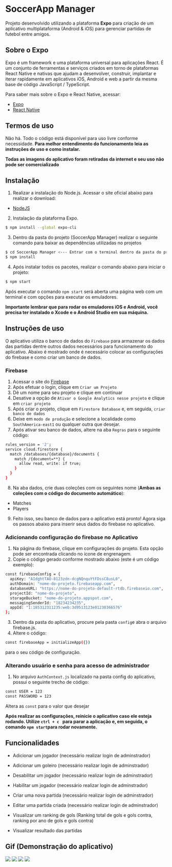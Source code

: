 # SoccerApp Manager

Projeto desenvolvido utilizando a plataforma **Expo** para criação de um aplicativo multiplataforma (Android & iOS) para gerenciar partidas de futebol entre amigos.

## Sobre o Expo

Expo é um framework e uma plataforma universal para aplicações React. É um conjunto de ferramentas e serviços criados em torno de plataformas React Native e nativas que ajudam a desenvolver, construir, implantar e iterar rapidamente em aplicativos iOS, Android e web a partir da mesma base de código JavaScript / TypeScript.

Para saber mais sobre o Expo e React Native, acessar:
- [Expo](https://expo.dev) 
- [React Native](https://reactnative.dev)


## Termos de uso

Não há. Todo o código está disponível para uso livre conforme necessidade. **Para melhor entendimento do funcionamento leia as instruções de uso e como instalar.**

**Todas as imagens do aplicativo foram retiradas da internet e seu uso não pode ser comercializado**


## Instalação

1. Realizar a instalação do Node.js. Acessar o site oficial abaixo para realizar o download:
- [NodeJS](https://nodejs.org/en/)
2. Instalação da plataforma Expo.
```bash
$ npm install --global expo-cli
```
3. Dentro da pasta do projeto (SoccerApp Manager) realizar o seguinte comando para baixar as dependências utilizadas no projetos
```bash
$ cd SoccerApp Manager <--- Entrar com o terminal dentro da pasta do projeto
$ npm install
```

4. Após instalar todos os pacotes, realizar o comando abaixo para iniciar o projeto:
```bash
$ npm start
```

Após executar o comando ``npm start`` será aberta uma página web com um terminal e com opções para executar os emuladores.

**Importante lembrar que para rodar os  emuladores iOS e Android, você precisa ter instalado o Xcode e o Android Studio em sua máquina.**


## Instruções de uso

O aplicativo utiliza o banco de dados do ``Firebase`` para armazenar os dados das partidas dentre outros dados necessários para funcionamento do aplicativo. Abaixo é mostrado onde é necessário colocar as configurações do firebase e como criar um banco de dados.

### Firebase 
1. Acessar o site do [Firebase](https://console.firebase.google.com/)
2. Após efetuar o login, clique em ``Criar um Projeto``
3. Dê um nome para seu projeto e clique em continuar
4. Desative a opção de ``Ativar o Google Analytics nesse projeto`` e clique em ``criar projeto``
5. Após criar o projeto, clique em ``Firestore Database`` e, em seguida, ``criar banco de dados``
6. Deixe em ``modo de produção`` e selecione a localidade como ``SouthAmerica-east1`` ou qualquer outra que desejar.
7. Após ativar seu banco de dados, altere na aba ``Regras`` para o seguinte código:
```bash
rules_version = '2';
service cloud.firestore {
  match /databases/{database}/documents {
    match /{document=**} {
      allow read, write: if true;
    }
  }
}
```
8. Na aba dados, crie duas coleções com os seguintes nome (**Ambas as coleções com o código do documento automático**):
- Matches
- Players

9. Feito isso, seu banco de dados para o aplicativo está pronto! Agora siga os passos abaixo para inserir seus dados do firebase no aplicativo. 

### Adicionando configuração do firebase no Aplicativo

1. Na página do firebase, clique em configurações do projeto. Esta opção pode ser encontrada clicando no ícone de engrenagem. 
2. Copie o código gerado conforme mostrado abaixo (este é um código exemplo):
```bash
const firebaseConfig = {
  apiKey: "AIdghtTAO-8123zdn-dcgNQnquYtFDssC8usL0",
  authDomain: "nome-do-projeto.firebaseapp.com",
  databaseURL: "https://nome-do-projeto-default-rtdb.firebaseio.com",
  projectId: "nome-do-projeto",
  storageBucket: "nome-do-projeto.appspot.com",
  messagingSenderId: "18234234235",
  appId: "1:185312311235:web:3d9513123e01230366576"
};
```



3. Dentro da pasta do aplicativo, procure pela pasta ``config``e abra o arquivo firebase.js.
4. Altere o código:
```bash
const firebaseApp = initializeApp({})
```
para o seu código de configuração.



### Alterando usuário e senha para acesso de administrador 

1. No arquivo ``AuthContext.js`` localizado na pasta config do aplicativo, possui o seguinte trecho de código:
```bash
const USER = 123
const PASSWORD = 123
```

Altera as ``const`` para o valor que desejar 

**Após realizar as configurações, reinicie o aplicativo caso ele esteja rodando. Utilize ``ctrl + c `` para parar a aplicação e, em seguida, o comando ``npm start``para rodar novamente.** 

## Funcionalidades

- Adicionar um jogador (necessário realizar login de adminstrador)
- Adicionar um goleiro (necessário realizar login de adminstrador)
- Desabilitar um jogador (necessário realizar login de adminstrador)
- Habilitar um jogador (necessário realizar login de adminstrador)
- Criar uma nova partida (necessário realizar login de adminstrador)
- Editar uma partida criada (necessário realizar login de adminstrador)

- Visualizar um ranking de gols (Ranking total de gols e gols contra, ranking por ano de gols e gols contra)
- Visualizar resultado das partidas

## Gif (Demonstração do aplicativo)

<img src="https://github.com/guilhermemigliano/SoccerAppManager/blob/main/assets/gifs/gif1.gif?raw=true" width="" height="" />
<img src="https://github.com/guilhermemigliano/SoccerAppManager/blob/main/assets/gifs/gif2.gif?raw=true" width="" height="" />
<img src="https://github.com/guilhermemigliano/SoccerAppManager/blob/main/assets/gifs/gif3.gif?raw=true" width="" height="" />
<img src="https://github.com/guilhermemigliano/SoccerAppManager/blob/main/assets/gifs/gif4.gif?raw=true" width="" height="" />

